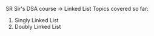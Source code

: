 SR Sir's DSA course -> Linked List 
Topics covered so far:
1. Singly Linked List 
2. Doubly Linked List